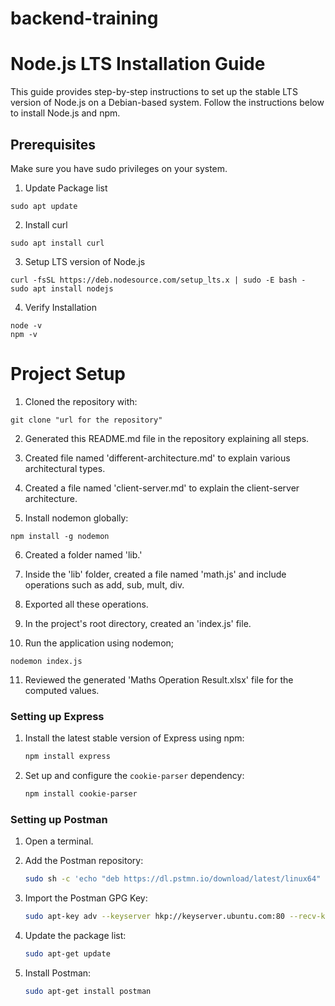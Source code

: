 # backend-training
# Node.js LTS Installation Guide

This guide provides step-by-step instructions to set up the stable LTS version of Node.js on a Debian-based system. Follow the instructions below to install Node.js and npm.

## Prerequisites

Make sure you have sudo privileges on your system.

1. Update Package list

```
sudo apt update
```

2. Install curl

```
sudo apt install curl
```

3. Setup LTS version of Node.js

```
curl -fsSL https://deb.nodesource.com/setup_lts.x | sudo -E bash -
sudo apt install nodejs
```

4. Verify Installation

```
node -v
npm -v
```

# Project Setup

1. Cloned the repository with:

```
git clone "url for the repository"
```

2. Generated this README.md file in the repository explaining all steps.

3. Created file named 'different-architecture.md' to explain various architectural types.

4. Created a file named 'client-server.md' to explain the client-server architecture.

5. Install nodemon globally:

```
npm install -g nodemon
```

6. Created a folder named 'lib.'

7. Inside the 'lib' folder, created a file named 'math.js' and include operations such as add, sub, mult, div.

8. Exported all these operations.

9. In the project's root directory, created an 'index.js' file.

10. Run the application using nodemon;

```
nodemon index.js
```

11. Reviewed the generated 'Maths Operation Result.xlsx' file for the computed values.



### Setting up Express

1. Install the latest stable version of Express using npm:

    ```bash
    npm install express
    ```

2. Set up and configure the `cookie-parser` dependency:

    ```bash
    npm install cookie-parser
    ```

### Setting up Postman

1. Open a terminal.

2. Add the Postman repository:

    ```bash
    sudo sh -c 'echo "deb https://dl.pstmn.io/download/latest/linux64" > /etc/apt/sources.list.d/postman.list'
    ```

3. Import the Postman GPG Key:

    ```bash
    sudo apt-key adv --keyserver hkp://keyserver.ubuntu.com:80 --recv-keys 379CE192D401AB61
    ```

4. Update the package list:

    ```bash
    sudo apt-get update
    ```

5. Install Postman:

    ```bash
    sudo apt-get install postman
    ```
